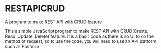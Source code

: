 # RESTAPICRUD
A program to make REST API with CRUD feature

This a simple JavaScript program to make REST API with CRUD(Create, Read, Update, Delete) feature. 
It is a basic code as there is no UI to do the method of request, so to use the code, you will
need to use an API platform such as Postman
